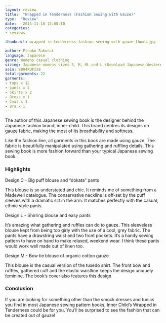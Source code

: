 ```yaml
---
layout: review
title:  "Wrapped in Tenderness (Fashion Sewing with Gauze)"
type:  "Review"
date:   2013-11-10 12:00:10
categories:
- reviews

thumbnail: wrapped-in-tenderness-fashion-sewing-with-gauze-thumb.jpg

author: Etsuko Sakurai
language: Japanese
genre: Womens casual clothing
sizing: Japanese womens sizes S, M, ML and L (Download Japanese-Western size conversion chart)
asin: B004XUFI28
total-garments: 22
garments:
- tops x 12
- pants x 5
- Skirts x 2
- Dress x 1
- Coat x 1
- Bra x 1
---
```


The author of this Japanese sewing book is the designer behind the Japanese fashion brand, inner-child. This brand
centres its designs on gauze fabric, making the most of its breathability and softness.

Like the fashion line, all garments in this book are made using gauze. The fabric is beautifully manipulated using
gathering and ruffling details. This sewing book is more fashion forward than your typical Japanese sewing book.

### Highlights

Design C - Big puff blouse and “dokata” pants

This blouse is so understated and chic. It reminds me of something from a Madewell catalogue. The conservative neckline
is off-set by the puff sleeves with a dramatic slit in the arm. It matches perfectly with the casual, ethnic style pants.

Design L - Shirring blouse and easy pants

It’s amazing what gathering and ruffles can do to gauze. This sleeveless blouse kept from being too girly with the use
of a cool, grey fabric. The pants have a drawstring waist and two front pockets. It’s a handy sewing pattern to have on
hand to make relaxed, weekend wear. I think these pants would work well made out of linen too.

Design M - Bow tie blouse of organic cotton gauze

This blouse is the casual version of the tuxedo shirt. The front bow and ruffles, gathered cuff and the elastic
waistline keeps the design uniquely feminine. The book’s cover also features this design.

### Conclusion

If you are looking for something other than the smock dresses and tunics you find in most Japanese sewing pattern books,
Inner Child’s Wrapped in Tenderness could be for you. You’ll be surprised to see the fashion that can be created out of
gauze!